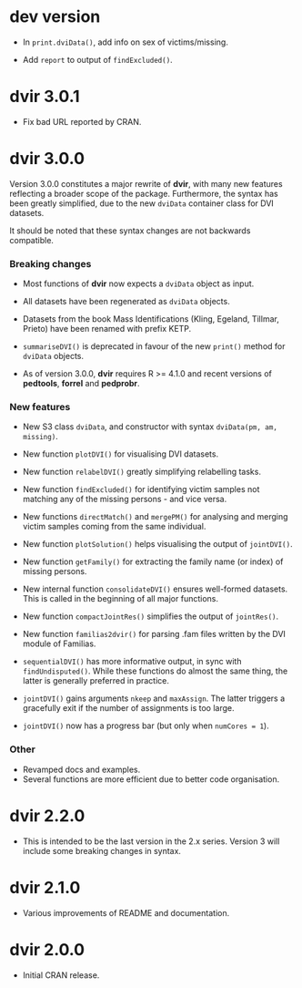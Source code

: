 # dev version

* In `print.dviData()`, add info on sex of victims/missing.

* Add `report` to output of `findExcluded()`.

# dvir 3.0.1

* Fix bad URL reported by CRAN.


# dvir 3.0.0

Version 3.0.0 constitutes a major rewrite of **dvir**, with many new features reflecting a broader scope of the package. Furthermore,
the syntax has been greatly simplified, due to the new `dviData` container class for DVI datasets. 

It should be noted that these syntax changes are not backwards compatible.


### Breaking changes

* Most functions of **dvir** now expects a `dviData` object as input.

* All datasets have been regenerated as `dviData` objects. 

* Datasets from the book Mass Identifications (Kling, Egeland, Tillmar, Prieto) have been renamed with prefix KETP.

* `summariseDVI()` is deprecated in favour of the new `print()` method for `dviData` objects.

* As of version 3.0.0, **dvir** requires R >= 4.1.0 and recent versions of **pedtools**, **forrel** and **pedprobr**.


### New features

* New S3 class `dviData`, and constructor with syntax `dviData(pm, am, missing)`.

* New function `plotDVI()` for visualising DVI datasets.

* New function `relabelDVI()` greatly simplifying relabelling tasks.

* New function `findExcluded()` for identifying victim samples not matching any of the missing persons - and vice versa.

* New functions `directMatch()` and `mergePM()` for analysing and merging victim samples coming from the same individual.

* New function `plotSolution()` helps visualising the output of `jointDVI()`.

* New function `getFamily()` for extracting the family name (or index) of missing persons.

* New internal function `consolidateDVI()` ensures well-formed datasets. This is called in the beginning of all major functions.

* New function `compactJointRes()` simplifies the output of `jointRes()`.

* New function `familias2dvir()` for parsing .fam files written by the DVI module of Familias.

* `sequentialDVI()` has more informative output, in sync with `findUndisputed()`. While these functions do almost the same thing, the latter is generally preferred in practice.

* `jointDVI()` gains arguments `nkeep` and `maxAssign`. The latter triggers a gracefully exit if the number of assignments is too large.

* `jointDVI()` now has a progress bar (but only when `numCores = 1`).


### Other

* Revamped docs and examples.
* Several functions are more efficient due to better code organisation.


# dvir 2.2.0

* This is intended to be the last version in the 2.x series. Version 3 will include some breaking changes in syntax.


# dvir 2.1.0

* Various improvements of README and documentation.


# dvir 2.0.0

* Initial CRAN release.
